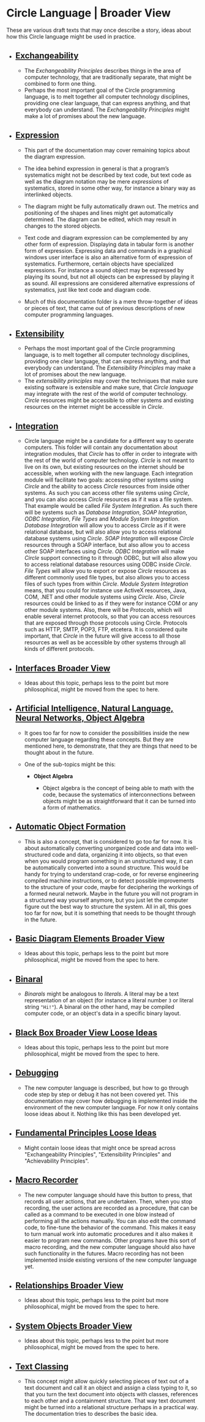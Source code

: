 ﻿Circle Language | Broader View
==============================

These are various draft texts that may once describe a story, ideas about how this Circle language might be used in practice.

- ## [Exchangeability](exchangeability)

    - The *Exchangeability Principles* describes things in the area of computer technology, that are traditionally separate, that might be combined to form one thing.
    - Perhaps the most important goal of the Circle programming language, is to melt together all computer technology disciplines, providing one clear language, that can express anything, and that everybody can understand. The *Exchangeability Principles* might make a lot of promises about the new language.

- ## [Expression](expression)

    - This part of the documentation may cover remaining topics about the diagram expression.  
     
    - The idea behind expression in general is that a program’s systematics might not be described by text code, but text code as well as the diagram notation may be mere *expressions* of systematics, stored in some other way, for instance a binary way as interlinked objects.
    
    - The diagram might be fully automatically drawn out. The metrics and positioning of the shapes and lines might get automatically determined. The diagram can be edited, which may result in changes to the stored objects.

    - Text code and diagram expression can be complemented by any other form of expression. Displaying data in tabular form is another form of expression. Expressing data and commands in a graphical windows user interface is also an alternative form of expression of systematics. Furthermore, certain objects have specialized expressions. For instance a sound object may be expressed by playing its sound, but not all objects can be expressed by playing it as sound. All expressions are considered alternative expressions of systematics, just like text code and diagram code.
    
    - Much of this documentation folder is a mere throw-together of ideas or pieces of text, that came out of previous descriptions of new computer programming languages.  

- ## [Extensibility](extensibility)
 
    - Perhaps the most important goal of the Circle programming language, is to melt together all computer technology disciplines, providing one clear language, that can express anything, and that everybody can understand. The *Extensibility Principles* may make a lot of promises about the new language.
    - The *extensibility principles* may cover the techniques that make sure existing software is extensible and make sure, that *Circle language* may integrate with the rest of the world of computer technology. *Circle* resources might be accessible to other systems and existing resources on the internet might be accessible in *Circle*.

- ## [Integration](integration)

    - Circle language might be a candidate for a different way to operate computers. This folder will contain any documentation about integration modules, that *Circle* has to offer in order to integrate with the rest of the world of computer technology. *Circle* is not meant to live on its own, but existing resources on the internet should be accessible, when working with the new language. Each integration module will facilitate two goals: accessing other systems using *Circle* and the ability to access *Circle* resources from inside other systems. As such you can access other file systems using *Circle*, and you can also access *Circle* resources as if it was a file system. That example would be called *File System Integration*. As such there will be systems such as *Database Integration*, *SOAP Integration*, *ODBC Integration*, *File Types* and *Module System Integration*. *Database Integration* will allow you to access *Circle* as if it were relational database, but will also allow you to access relational database systems using *Circle*. *SOAP Integration* will expose *Circle* resources through a SOAP interface, but also allow you to access other SOAP interfaces using *Circle*. *ODBC Integration* will make *Circle* support connecting to it through ODBC, but will also allow you to access relational database resources using ODBC inside *Circle*. *File Types* will allow you to export or expose *Circle* resources as different commonly used file types, but also allows you to access files of such types from within *Circle*. *Module System Integration* means, that you could for instance use ActiveX resources, Java, COM, .NET and other module systems using *Circle*. Also, *Circle* resources could be linked to as if they were for instance COM or any other module systems. Also, there will be *Protocols*, which will enable several internet protocols, so that you can access resources that are exposed through those protocols using Circle. Protocols such as HTTP, SMTP, POP3, FTP, etcetera. It is considered quite important, that *Circle* in the future will give access to all those resources as well as be accessible by other systems through all kinds of different protocols.

- ## [Interfaces Broader View](interfaces-broader-view)

    - Ideas about this topic, perhaps less to the point but more philosophical, might be moved from the spec to here.

- ## [Artificial Intelligence, Natural Language, Neural Networks, Object Algebra](artificial-intelligence-natural-language-neural-networks-object-algebra.md)

    - It goes too far for now to consider the possibilities inside the new computer language regarding these concepts. But they are mentioned here, to demonstrate, that they are things that need to be thought about in the future. 

    - One of the sub-topics might be this:

        - __Object Algebra__

            - Object algebra is the concept of being able to math with the code, because the systematics of interconnections between objects might be as straightforward that it can be turned into a form of mathematics.

- ## [Automatic Object Formation](automatic-object-formation.md)

    - This is also a concept, that is considered to go too far for now. It is about automatically converting unorganized code and data into well-structured code and data, organizing it into objects, so that even when you would program something in an unstructured way, it can be automatically converted into a sound structure. This would be handy for trying to understand crap-code, or for reverse engineering compiled machine instructions, or to detect possible improvements to the structure of your code, maybe for deciphering the workings of a formed neural network. Maybe in the future you will not program in a structured way yourself anymore, but you just let the computer figure out the best way to structure the system. All in all, this goes too far for now, but it is something that needs to be thought through in the future.

- ## [Basic Diagram Elements Broader View](basic-diagram-elements-broader-view.md)

    - Ideas about this topic, perhaps less to the point but more philosophical, might be moved from the spec to here.

- ## [Binaral](binaral.md)

    - *Binarals* might be analogous to *literals*. A literal may be a text representation of an object (for instance a literal number `3` or literal string `"Hi!"`). A binaral on the other hand, may be compiled computer code, or an object's data in a specific binary layout.

- ## [Black Box Broader View Loose Ideas](black-box-broader-view-loose-ideas.md)

    - Ideas about this topic, perhaps less to the point but more philosophical, might be moved from the spec to here.

- ## [Debugging](debugging.md)

    - The new computer language is described, but how to go through code step by step or debug it has not been covered yet. This documentation may cover how debugging is implemented inside the environment of the new computer language. For now it only contains loose ideas about it. Nothing like this has been developed yet.

- ## [Fundamental Principles Loose Ideas](fundamental-principles-loose-ideas.md)

    - Might contain loose ideas that might once be spread across "Exchangeability Principles", "Extensibility Principles" and "Achievability Principles".

- ## [Macro Recorder](macro-recorder.md)

    - The new computer language should have this button to press, that records all user actions, that are undertaken. Then, when you stop recording, the user actions are recorded as a procedure, that can be called as a command to be executed in one blow instead of performing all the actions manually. You can also edit the command code, to fine-tune the behavior of the command. This makes it easy to turn manual work into automatic procedures and it also makes it easier to program new commands. Other programs have this sort of macro recording, and the new computer language should also have such functionality in the futures. Macro recording has not been implemented inside existing versions of the new computer language yet.

- ## [Relationships Broader View](relationships-broader-view.md)

    - Ideas about this topic, perhaps less to the point but more philosophical, might be moved from the spec to here.

- ## [System Objects Broader View](system-objects-broader-view.md)

    - Ideas about this topic, perhaps less to the point but more philosophical, might be moved from the spec to here.

- ## [Text Classing](text-classing.md)

    - This concept might allow quickly selecting pieces of text out of a text document and call it an object and assign a class typing to it, so that you turn the text document into objects with classes, references to each other and a containment structure. That way text document might be turned into a relational structure perhaps in a practical way. The documentation tries to describes the basic idea.